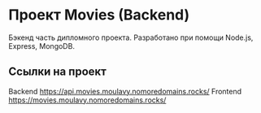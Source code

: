 # Проект Movies (Backend)
Бэкенд часть дипломного проекта. Разработано при помощи Node.js, Express, MongoDB. 

## Ссылки на проект
Backend https://api.movies.moulavy.nomoredomains.rocks/
Frontend https://movies.moulavy.nomoredomains.rocks/
